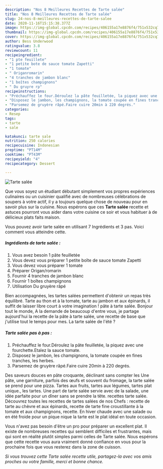 ```yaml
---
description: "Nos 8 Meilleures Recettes de Tarte salée"
title: "Nos 8 Meilleures Recettes de Tarte salée"
slug: 24-nos-8-meilleures-recettes-de-tarte-salee
date: 2020-11-16T15:15:38.377Z
image: https://img-global.cpcdn.com/recipes/406155a17e8876f4/751x532cq70/tarte-salee-photo-principale-de-la-recette.jpg
thumbnail: https://img-global.cpcdn.com/recipes/406155a17e8876f4/751x532cq70/tarte-salee-photo-principale-de-la-recette.jpg
cover: https://img-global.cpcdn.com/recipes/406155a17e8876f4/751x532cq70/tarte-salee-photo-principale-de-la-recette.jpg
author: Bess Underwood
ratingvalue: 3.8
reviewcount: 11
recipeingredient:
- "1 pte feuillete"
- "1 petite bote de sauce tomate Zapetti"
- "1 tomate"
- " Origanromarin"
- "4 tranches de jambon blanc"
- "1 boîtes champignons"
- " Du gruyre rp"
recipeinstructions:
- "Préchauffez le four.Déroulez la pâte feuilletée, la piquez avec une fourchette.Etalez la sauce tomate."
- "Disposez le jambon, les champignons, la tomate coupée en fines tranches, les herbes."
- "Parsemez de gruyère râpé.Faire cuire 20min à 220 degrés."
categories:
- Resep
tags:
- tarte
- sale

katakunci: tarte sale 
nutrition: 250 calories
recipecuisine: Indonesian
preptime: "PT14M"
cooktime: "PT43M"
recipeyield: "4"
recipecategory: Dessert

---
```



![Tarte salée](https://img-global.cpcdn.com/recipes/406155a17e8876f4/751x532cq70/tarte-salee-photo-principale-de-la-recette.jpg)

Que vous soyez un étudiant débutant simplement vos propres expériences culinaires ou un cuisinier qualifié avec de nombreuses célébrations de soupers à votre actif, il y a toujours quelque chose de nouveau pour en savoir plus sur la cuisine. Nous espérons que ces <strong> Tarte salée </strong> recette et astuces pourront vous aider dans votre cuisine ce soir et vous habituer à de délicieux plats faits maison.

<!--inarticleads1-->

Vous pouvez avoir tarte salée en utilisant 7 Ingrédients et 3 pas. Voici comment vous atteindre cette.

##### Ingrédients de tarte salée :

1. Vous avez besoin 1 pâte feuilletée
1. Vous devez vous préparer 1 petite boîte de sauce tomate Zapetti
1. Vous devez vous préparer 1 tomate
1. Préparer  Origan/romarin
1. Fournir 4 tranches de jambon blanc
1. Fournir 1 boîtes champignons
1. Utilisation  Du gruyère râpé


Bien accompagnées, les tartes salées permettent d&#39;obtenir un repas très équilibré. Tarte au thon et à la tomate, tarte au jambon et aux épinards, il suffit de laisser libre court à votre imagination ! pâte à tarte salée. Bonjour tout le monde, A la demande de beaucoup d&#39;entre vous, je partage aujourd&#39;hui la recette de la pâte à tarte salée, une recette de base que j&#39;utilise tout le temps pour mes. La tarte salée de l&#39;été ? 

<!--inarticleads2-->

##### Tarte salée pas à pas :

1. Préchauffez le four.Déroulez la pâte feuilletée, la piquez avec une fourchette.Etalez la sauce tomate.
1. Disposez le jambon, les champignons, la tomate coupée en fines tranches, les herbes.
1. Parsemez de gruyère râpé.Faire cuire 20min à 220 degrés.


Des saveurs douces en pâte croquante, déclinant sans compter les Une pâte, une garniture, parfois des œufs et souvent du fromage, la tarte salée se prend pour une pizza. Tartes aux fruits, tartes aux légumes, tartes plat unique., les tartes. Une part de tarte salée servie avec de la salade, une idée parfaite pour un dîner sans se prendre la tête. recettes tarte salée. Découvrez toutes les recettes de tartes salées de nos Chefs : recette de tarte au chèvre et aux épinards, recette de tarte fine croustillante à la tomate et aux champignons, recette. En hiver chaude avec une salade ou en été froide pour un pique nique la tarte est le plat idéal en toute occasion. 

<!--inarticleads1-->

<p>
Vous n'avez pas besoin d'être un pro pour préparer un excellent plat. Il existe de nombreuses recettes qui semblent difficiles et frustrantes, mais qui sont en réalité plutôt simples parmi celles de Tarte salée. Nous espérons que cette recette vous aura vraiment donné confiance en vous pour la prochaine fois que vous resterez dans la zone de cuisson.
</p>

<p>
<i>Si vous trouvez cette Tarte salée recette utile, partagez-la avec vos amis proches ou votre famille, merci et bonne chance.</i>
</p>
